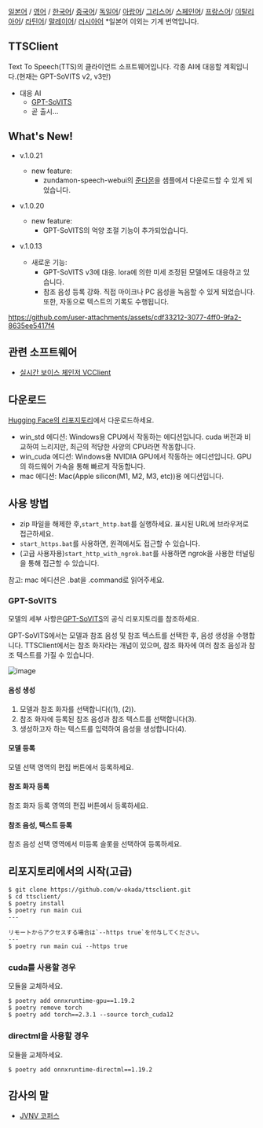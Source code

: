 [일본어](/README.md) /
[영어](/docs_i18n/README_en.md) /
[한국어](/docs_i18n/README_ko.md)/
[중국어](/docs_i18n/README_zh.md)/
[독일어](/docs_i18n/README_de.md)/
[아랍어](/docs_i18n/README_ar.md)/
[그리스어](/docs_i18n/README_el.md)/
[스페인어](/docs_i18n/README_es.md)/
[프랑스어](/docs_i18n/README_fr.md)/
[이탈리아어](/docs_i18n/README_it.md)/
[라틴어](/docs_i18n/README_la.md)/
[말레이어](/docs_i18n/README_ms.md)/
[러시아어](/docs_i18n/README_ru.md)
*일본어 이외는 기계 번역입니다.

## TTSClient

Text To Speech(TTS)의 클라이언트 소프트웨어입니다.
각종 AI에 대응할 계획입니다.(현재는 GPT-SoVITS v2, v3만)

* 대응 AI
  * [GPT-SoVITS](https://github.com/RVC-Boss/GPT-SoVITS)
  * 곧 출시...

## What's New!

* v.1.0.21
  * new feature:
    * zundamon-speech-webui의 [준다몬](https://github.com/zunzun999/zundamon-speech-webui)을 샘플에서 다운로드할 수 있게 되었습니다.

* v.1.0.20
  * new feature:
    * GPT-SoVITS의 억양 조절 기능이 추가되었습니다.

* v.1.0.13
  * 새로운 기능:
    * GPT-SoVITS v3에 대응. lora에 의한 미세 조정된 모델에도 대응하고 있습니다.
    * 참조 음성 등록 강화. 직접 마이크나 PC 음성을 녹음할 수 있게 되었습니다. 또한, 자동으로 텍스트의 기록도 수행됩니다.

https://github.com/user-attachments/assets/cdf33212-3077-4ff0-9fa2-8635ee5417f4

## 관련 소프트웨어

* [실시간 보이스 체인저 VCClient](https://github.com/w-okada/voice-changer)

## 다운로드

[Hugging Face의 리포지토리](https://huggingface.co/wok000/ttsclient000/tree/main)에서 다운로드하세요.

* win_std 에디션: Windows용 CPU에서 작동하는 에디션입니다. cuda 버전과 비교하여 느리지만, 최근의 적당한 사양의 CPU라면 작동합니다.
* win_cuda 에디션: Windows용 NVIDIA GPU에서 작동하는 에디션입니다. GPU의 하드웨어 가속을 통해 빠르게 작동합니다.
* mac 에디션: Mac(Apple silicon(M1, M2, M3, etc))용 에디션입니다.

## 사용 방법

* zip 파일을 해제한 후,`start_http.bat`를 실행하세요. 표시된 URL에 브라우저로 접근하세요.
* `start_https.bat`를 사용하면, 원격에서도 접근할 수 있습니다.
* (고급 사용자용)`start_http_with_ngrok.bat`를 사용하면 ngrok을 사용한 터널링을 통해 접근할 수 있습니다.

참고: mac 에디션은 .bat을 .command로 읽어주세요.

### GPT-SoVITS

모델의 세부 사항은[GPT-SoVITS](https://github.com/RVC-Boss/GPT-SoVITS)의 공식 리포지토리를 참조하세요.

GPT-SoVITS에서는 모델과 참조 음성 및 참조 텍스트를 선택한 후, 음성 생성을 수행합니다. TTSClient에서는 참조 화자라는 개념이 있으며, 참조 화자에 여러 참조 음성과 참조 텍스트를 가질 수 있습니다.

![image](https://github.com/user-attachments/assets/032a65ed-b9d5-4f8a-8efe-73bd10b66593)

#### 음성 생성

1. 모델과 참조 화자를 선택합니다((1), (2)).
2. 참조 화자에 등록된 참조 음성과 참조 텍스트를 선택합니다(3).
3. 생성하고자 하는 텍스트를 입력하여 음성을 생성합니다(4).

#### 모델 등록

모델 선택 영역의 편집 버튼에서 등록하세요.

#### 참조 화자 등록

참조 화자 등록 영역의 편집 버튼에서 등록하세요.

#### 참조 음성, 텍스트 등록

참조 음성 선택 영역에서 미등록 슬롯을 선택하여 등록하세요.

## 리포지토리에서의 시작(고급)

```
$ git clone https://github.com/w-okada/ttsclient.git
$ cd ttsclient/
$ poetry install
$ poetry run main cui
---

リモートからアクセスする場合は`--https true`を付与してください。
---
$ poetry run main cui --https true
```

### cuda를 사용할 경우

모듈을 교체하세요.

```
$ poetry add onnxruntime-gpu==1.19.2
$ poetry remove torch
$ poetry add torch==2.3.1 --source torch_cuda12
```

### directml을 사용할 경우

모듈을 교체하세요.

```
$ poetry add onnxruntime-directml==1.19.2
```

## 감사의 말

* [JVNV 코퍼스](https://sites.google.com/site/shinnosuketakamichi/research-topics/jvnv_corpus)
